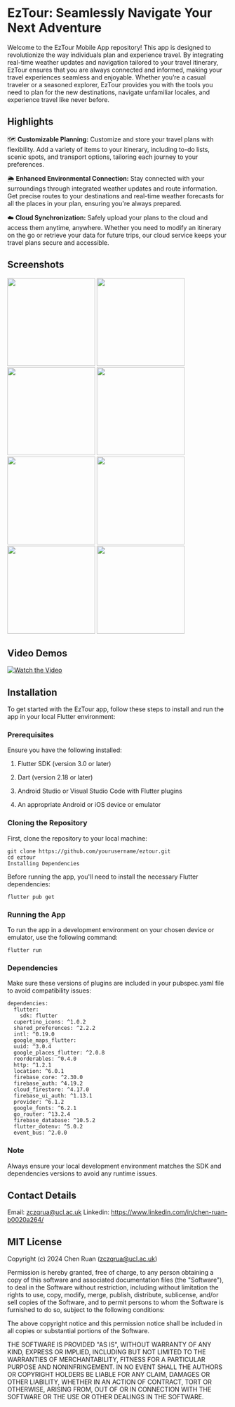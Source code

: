 # EzTour: Seamlessly Navigate Your Next Adventure

Welcome to the EzTour Mobile App repository! This app is designed to revolutionize the way individuals plan and experience travel. By integrating real-time weather updates and navigation tailored to your travel itinerary, EzTour ensures that you are always connected and informed, making your travel experiences seamless and enjoyable. Whether you’re a casual traveler or a seasoned explorer, EzTour provides you with the tools you need to plan for the new destinations, navigate unfamiliar locales, and experience travel like never before.

## Highlights

🗺 **Customizable Planning:** Customize and store your travel plans with flexibility. Add a variety of items to your itinerary, including to-do lists, scenic spots, and transport options, tailoring each journey to your preferences.

🌦 **Enhanced Environmental Connection:** Stay connected with your surroundings through integrated weather updates and route information. Get precise routes to your destinations and real-time weather forecasts for all the places in your plan, ensuring you're always prepared.

☁️ **Cloud Synchronization:** Safely upload your plans to the cloud and access them anytime, anywhere. Whether you need to modify an itinerary on the go or retrieve your data for future trips, our cloud service keeps your travel plans secure and accessible.

## Screenshots 
<img src="https://github.com/ChenRuan/casa0015-mbs/assets/145383140/60aaf7fa-d6e1-4699-91c3-a66ed16f23f4" width="200">
<img src="https://github.com/ChenRuan/casa0015-mbs/assets/145383140/1cee5d77-ed00-48fb-8a6e-5e270bda3a52" width="200">
<img src="https://github.com/ChenRuan/casa0015-mbs/assets/145383140/9e8752e0-4d84-43fb-bb03-2b404454debb" width="200">
<img src="https://github.com/ChenRuan/casa0015-mbs/assets/145383140/4794e238-df20-4220-a626-b91ed152e1cd" width="200">
<img src="https://github.com/ChenRuan/casa0015-mbs/assets/145383140/bb04c474-c12a-4853-9ce6-add100324918" width="200">
<img src="https://github.com/ChenRuan/casa0015-mbs/assets/145383140/5e0ac8bf-d1ee-4049-b23f-1a68b0d4b07b" width="200">
<img src="https://github.com/ChenRuan/casa0015-mbs/assets/145383140/1f8f3407-69d5-42c5-9b5c-d15b7da3e243" width="200">
<img src="https://github.com/ChenRuan/casa0015-mbs/assets/145383140/11976c98-132e-42b1-a39d-59d5874a1383" width="200">

## Video Demos
[![Watch the Video](https://i9.ytimg.com/vi/b7rrMYyVclY/mqdefault.jpg?sqp=COy6mrEG-oaymwEmCMACELQB8quKqQMa8AEB-AHgBIACgAqKAgwIABABGGUgZShlMA8=&rs=AOn4CLAHZvK6Jy5jKDmkcJFXnVXAE1Rxkg)](https://youtu.be/b7rrMYyVclY "Watch the Video")



## Installation

To get started with the EzTour app, follow these steps to install and run the app in your local Flutter environment:

### Prerequisites

Ensure you have the following installed:

1. Flutter SDK (version 3.0 or later)

2. Dart (version 2.18 or later)

3. Android Studio or Visual Studio Code with Flutter plugins

4. An appropriate Android or iOS device or emulator

### Cloning the Repository

First, clone the repository to your local machine:

```
git clone https://github.com/yourusername/eztour.git
cd eztour
Installing Dependencies
```

Before running the app, you'll need to install the necessary Flutter dependencies:


```
flutter pub get
```

### Running the App
To run the app in a development environment on your chosen device or emulator, use the following command:

```
flutter run
```

### Dependencies
Make sure these versions of plugins are included in your pubspec.yaml file to avoid compatibility issues:

```
dependencies:
  flutter:
    sdk: flutter
  cupertino_icons: ^1.0.2
  shared_preferences: ^2.2.2
  intl: ^0.19.0
  google_maps_flutter:
  uuid: ^3.0.4
  google_places_flutter: ^2.0.8
  reorderables: ^0.4.0
  http: ^1.2.1
  location: ^6.0.1
  firebase_core: ^2.30.0
  firebase_auth: ^4.19.2
  cloud_firestore: ^4.17.0
  firebase_ui_auth: ^1.13.1
  provider: ^6.1.2
  google_fonts: ^6.2.1
  go_router: ^13.2.4
  firebase_database: ^10.5.2
  flutter_dotenv: ^5.0.2
  event_bus: ^2.0.0
```

### Note
Always ensure your local development environment matches the SDK and dependencies versions to avoid any runtime issues.

##  Contact Details

Email: zczqrua@ucl.ac.uk
Linkedin: https://www.linkedin.com/in/chen-ruan-b0020a264/

## MIT License

Copyright (c) 2024 Chen Ruan (zczqrua@ucl.ac.uk)

Permission is hereby granted, free of charge, to any person obtaining a copy of this software and associated documentation files (the "Software"), to deal in the Software without restriction, including without limitation the rights to use, copy, modify, merge, publish, distribute, sublicense, and/or sell copies of the Software, and to permit persons to whom the Software is furnished to do so, subject to the following conditions:

The above copyright notice and this permission notice shall be included in all copies or substantial portions of the Software.

THE SOFTWARE IS PROVIDED "AS IS", WITHOUT WARRANTY OF ANY KIND, EXPRESS OR IMPLIED, INCLUDING BUT NOT LIMITED TO THE WARRANTIES OF MERCHANTABILITY, FITNESS FOR A PARTICULAR PURPOSE AND NONINFRINGEMENT. IN NO EVENT SHALL THE AUTHORS OR COPYRIGHT HOLDERS BE LIABLE FOR ANY CLAIM, DAMAGES OR OTHER LIABILITY, WHETHER IN AN ACTION OF CONTRACT, TORT OR OTHERWISE, ARISING FROM, OUT OF OR IN CONNECTION WITH THE SOFTWARE OR THE USE OR OTHER DEALINGS IN THE SOFTWARE.
